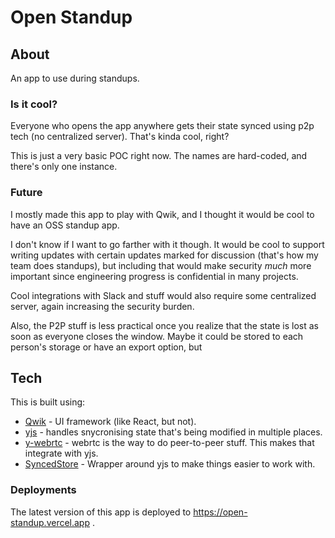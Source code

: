 # Open Standup

## About

An app to use during standups.

### Is it cool?

Everyone who opens the app anywhere gets their state synced using p2p tech (no centralized server). That's kinda cool, right?

This is just a very basic POC right now. The names are hard-coded, and there's only one instance.

### Future

I mostly made this app to play with Qwik, and I thought it would be cool to have an OSS standup app.

I don't know if I want to go farther with it though. It would be cool to support writing updates with certain updates marked for discussion (that's how my team does standups), but including that would make security _much_ more important since engineering progress is confidential in many projects.

Cool integrations with Slack and stuff would also require some centralized server, again increasing the security burden.

Also, the P2P stuff is less practical once you realize that the state is lost as soon as everyone closes the window. Maybe it could be stored to each person's storage or have an export option, but

## Tech

This is built using:

- [Qwik](https://qwik.builder.io/docs/overview/) - UI framework (like React, but not).
- [yjs](https://docs.yjs.dev) - handles snycronising state that's being modified in multiple places.
- [y-webrtc](https://github.com/yjs/y-webrtc) - webrtc is the way to do peer-to-peer stuff. This makes that integrate with yjs.
- [SyncedStore](https://syncedstore.org/docs/) - Wrapper around yjs to make things easier to work with.

### Deployments

The latest version of this app is deployed to https://open-standup.vercel.app .
